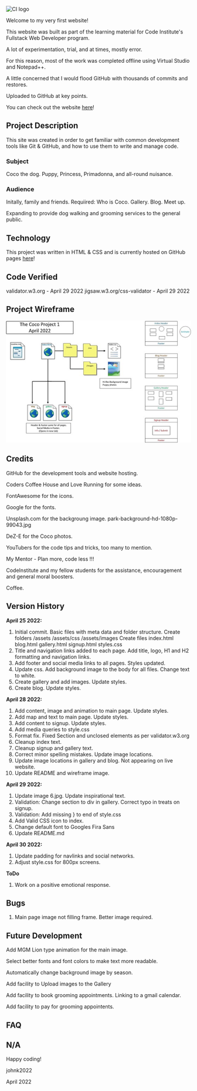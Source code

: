 ![CI logo](https://codeinstitute.s3.amazonaws.com/fullstack/ci_logo_small.png)

Welcome to my very first website!

This website was built as part of the learning material for Code Institute's Fullstack Web Developer program.

A lot of experimentation, trial, and at times, mostly error.  

For this reason, most of the work was completed offline using Virtual Studio and Notepad++.

A little concerned that I would flood GitHub with thousands of commits and restores.

Uploaded to GitHub at key points.

You can check out the website [here](https://johnk2022.github.io/Project1/)!

## Project Description

This site was created in order to get familiar with common development tools like Git & GitHub, and how to use them to write and manage code. 

### Subject

Coco the dog.  Puppy, Princess, Primadonna, and all-round nuisance.

### Audience

Initally, family and friends.  Requiired: Who is Coco.  Gallery.  Blog.  Meet up.

Expanding to provide dog walking and grooming services to the general public.

## Technology

This project was written in HTML & CSS and is currently hosted on GitHub pages [here](https://johnk2022.github.io/Project1/)!

## Code Verified
validator.w3.org - April 29 2022
jigsaw.w3.org/css-validator - April 29 2022

## Project Wireframe

![Wireframe](coco.jpg)

## Credits

GitHub for the development tools and website hosting.

Coders Coffee House and Love Running for some ideas.

FontAwesome for the icons.

Google for the fonts.

Unsplash.com for the backgroung image. park-background-hd-1080p-99043.jpg

DeZ-E for the Coco photos.

YouTubers for the code tips and tricks, too many to mention.

My Mentor - Plan more, code less !!!

CodeInstitute and my fellow students for the assistance, encouragement and general moral boosters.

Coffee.

## Version History

**April 25 2022:** 
1. Initial commit. Basic files with meta data and folder structure.
    Create folders /assets  /assets/css /assets/images
    Create files index.html blog.html gallery.html signup.html styles.css 
2. Title and navigation links added to each page.  Add title, logo, H1 and H2 formatting and navigation links.
3. Add footer and social media links to all pages.  Styles updated.
4. Update css. Add background image to the body for all files.  Change text to white.
5. Create gallery and add images. Update styles.
6. Create blog. Update styles.

**April 28 2022:** 
1. Add content, image and animation to main page. Update styles.
2. Add map and text to main page.  Update styles.
3. Add content to signup. Update styles.
4. Add media queries to style.css
5. Format fix. Fixed Section and unclosed elements as per validator.w3.org
6. Cleanup index text.
7. Cleanup signup and gallery text.
8. Correct minor spelling mistakes.  Update image locations.
9. Update image locations in gallery and blog.  Not appearing on live website.
10. Update README and wireframe image. 

**April 29 2022:** 
1. Update image 6.jpg. Update inspirational text.
2. Validation: Change section to div in gallery. Correct typo in treats on signup.
3. Validation: Add missing } to end of style.css
4. Add Valid CSS icon to index.
5. Change default font to Googles Fira Sans
6. Update README.md

**April 30 2022:** 
1. Update padding for navlinks and social networks.
2. Adjust style.css for 800px screens.

**ToDo**
1. Work on a positive emotional response.

## Bugs
1. Main page image not filling frame.  Better image required.


## Future Development
Add MGM Lion type animation for the main image.

Select better fonts and font colors to make text more readable.

Automatically change background image by season.

Add facility to Upload images to the Gallery

Add facility to book grooming appointments.  Linking to a gmail calendar.

Add facility to pay for grooming appointents.


## FAQ 
N/A
---

Happy coding!

johnk2022

April 2022
